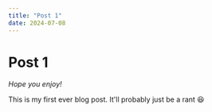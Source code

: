 ```yaml
---
title: "Post 1"
date: 2024-07-08
---
```


# Post 1

*Hope you enjoy!*

This is my first ever blog post. 
It'll probably just be a rant 😆
